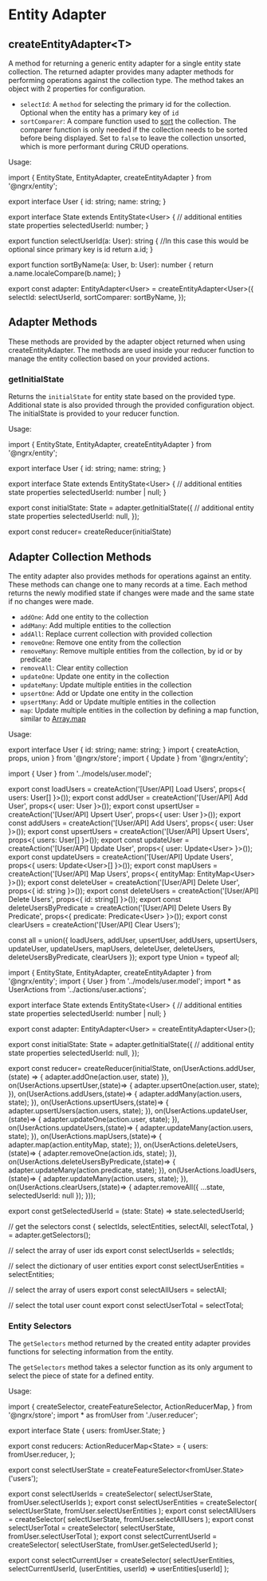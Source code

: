 # Entity Adapter

## createEntityAdapter&lt;T&gt;

A method for returning a generic entity adapter for a single entity state collection. The
returned adapter provides many adapter methods for performing operations
against the collection type. The method takes an object with 2 properties for configuration.

- `selectId`: A `method` for selecting the primary id for the collection. Optional when the entity has a primary key of `id`
- `sortComparer`: A compare function used to [sort](https://developer.mozilla.org/en-US/docs/Web/JavaScript/Reference/Global_Objects/Array/sort) the collection. The comparer function is only needed if the collection needs to be sorted before being displayed. Set to `false` to leave the collection unsorted, which is more performant during CRUD operations.

Usage:

<code-example header="user.reducer.ts">
import { EntityState, EntityAdapter, createEntityAdapter } from '@ngrx/entity';

export interface User {
  id: string;
  name: string;
}

export interface State extends EntityState&lt;User&gt; {
  // additional entities state properties
  selectedUserId: number;
}

export function selectUserId(a: User): string {
  //In this case this would be optional since primary key is id
  return a.id;
}

export function sortByName(a: User, b: User): number {
  return a.name.localeCompare(b.name);
}

export const adapter: EntityAdapter&lt;User&gt; = createEntityAdapter&lt;User&gt;({
  selectId: selectUserId,
  sortComparer: sortByName,
});
</code-example>

## Adapter Methods

These methods are provided by the adapter object returned
when using createEntityAdapter. The methods are used inside your reducer function to manage
the entity collection based on your provided actions.

### getInitialState

Returns the `initialState` for entity state based on the provided type. Additional state is also provided through the provided configuration object. The initialState is provided to your reducer function.

Usage:

<code-example header="user.reducer.ts">
import { EntityState, EntityAdapter, createEntityAdapter } from '@ngrx/entity';

export interface User {
  id: string;
  name: string;
}

export interface State extends EntityState&lt;User&gt; {
  // additional entities state properties
  selectedUserId: number | null;
}

export const initialState: State = adapter.getInitialState({
  // additional entity state properties
  selectedUserId: null,
});

export const reducer= createReducer(initialState)
</code-example>

## Adapter Collection Methods

The entity adapter also provides methods for operations against an entity. These methods can change
one to many records at a time. Each method returns the newly modified state if changes were made and the same
state if no changes were made.

- `addOne`: Add one entity to the collection
- `addMany`: Add multiple entities to the collection
- `addAll`: Replace current collection with provided collection
- `removeOne`: Remove one entity from the collection
- `removeMany`: Remove multiple entities from the collection, by id or by predicate
- `removeAll`: Clear entity collection
- `updateOne`: Update one entity in the collection
- `updateMany`: Update multiple entities in the collection
- `upsertOne`: Add or Update one entity in the collection
- `upsertMany`: Add or Update multiple entities in the collection
- `map`: Update multiple entities in the collection by defining a map function, similar to [Array.map](https://developer.mozilla.org/en-US/docs/Web/JavaScript/Reference/Global_Objects/Array/map)

Usage:

<code-example header="user.model.ts">
export interface User {
  id: string;
  name: string;
}
</code-example>

<code-example header="user.actions.ts">
import { createAction, props, union } from '@ngrx/store';
import { Update } from '@ngrx/entity';

import { User } from '../models/user.model';

export const loadUsers = createAction('[User/API] Load Users', props&lt;{ users: User[] }&gt;());
export const addUser = createAction('[User/API] Add User', props&lt;{ user: User }&gt;());
export const upsertUser = createAction('[User/API] Upsert User', props&lt;{ user: User }&gt;());
export const addUsers = createAction('[User/API] Add Users', props&lt;{ user: User }&gt;());
export const upsertUsers = createAction('[User/API] Upsert Users', props&lt;{ users: User[] }&gt;());
export const updateUser = createAction('[User/API] Update User', props&lt;{ user: Update&lt;User&gt; }&gt;());
export const updateUsers = createAction('[User/API] Update Users', props&lt;{ users: Update&lt;User&gt;[] }&gt;());
export const mapUsers = createAction('[User/API] Map Users', props&lt;{ entityMap: EntityMap&lt;User&gt; }&gt;());
export const deleteUser = createAction('[User/API] Delete User', props&lt;{ id: string }&gt;());
export const deleteUsers = createAction('[User/API] Delete Users', props&lt;{ id: string[] }&gt;());
export const deleteUsersByPredicate = createAction('[User/API] Delete Users By Predicate', props&lt;{ predicate: Predicate&lt;User&gt; }&gt;());
export const clearUsers = createAction('[User/API] Clear Users');

const all = union({
  loadUsers,
  addUser,
  upsertUser,
  addUsers,
  upsertUsers,
  updateUser,
  updateUsers,
  mapUsers,
  deleteUser,
  deleteUsers,
  deleteUsersByPredicate,
  clearUsers
});
export type Union = typeof all;
</code-example>

<code-example header="user.reducer.ts">
import { EntityState, EntityAdapter, createEntityAdapter } from '@ngrx/entity';
import { User } from '../models/user.model';
import * as UserActions from '../actions/user.actions';

export interface State extends EntityState&lt;User&gt; {
  // additional entities state properties
  selectedUserId: number | null;
}

export const adapter: EntityAdapter&lt;User&gt; = createEntityAdapter&lt;User&gt;();

export const initialState: State = adapter.getInitialState({
  // additional entity state properties
  selectedUserId: null,
});

export const reducer= createReducer(initialState,
on(UserActions.addUser, (state) => {
  adapter.addOne(action.user, state)
}),
on(UserActions.upsertUser,(state)=> {
  adapter.upsertOne(action.user, state);
}),
on(UserActions.addUsers,(state)=> {
  adapter.addMany(action.users, state);
}),
on(UserActions.upsertUsers,(state)=> {
  adapter.upsertUsers(action.users, state);
}),
on(UserActions.updateUser,(state)=> {
  adapter.updateOne(action.user, state);
}),
on(UserActions.updateUsers,(state)=> {
  adapter.updateMany(action.users, state);
}),
on(UserActions.mapUsers,(state)=> {
  adapter.map(action.entityMap, state);
}),
on(UserActions.deleteUsers,(state)=> {
  adapter.removeOne(action.ids, state);
}),
on(UserActions.deleteUsersByPredicate,(state)=> {
  adapter.updateMany(action.predicate, state);
}),
on(UserActions.loadUsers,(state)=> {
  adapter.updateMany(action.users, state);
}),
on(UserActions.clearUsers,(state)=> {
  adapter.removeAll({ ...state, selectedUserId: null });
}));

export const getSelectedUserId = (state: State) => state.selectedUserId;

// get the selectors
const {
  selectIds,
  selectEntities,
  selectAll,
  selectTotal,
} = adapter.getSelectors();

// select the array of user ids
export const selectUserIds = selectIds;

// select the dictionary of user entities
export const selectUserEntities = selectEntities;

// select the array of users
export const selectAllUsers = selectAll;

// select the total user count
export const selectUserTotal = selectTotal;
</code-example>

### Entity Selectors

The `getSelectors` method returned by the created entity adapter provides functions for selecting information from the entity.

The `getSelectors` method takes a selector function as its only argument to select the piece of state for a defined entity.

Usage:

<code-example header="index.ts">
import {
  createSelector,
  createFeatureSelector,
  ActionReducerMap,
} from '@ngrx/store';
import * as fromUser from './user.reducer';

export interface State {
  users: fromUser.State;
}

export const reducers: ActionReducerMap&lt;State&gt; = {
  users: fromUser.reducer,
};

export const selectUserState = createFeatureSelector&lt;fromUser.State&gt;('users');

export const selectUserIds = createSelector(
  selectUserState,
  fromUser.selectUserIds
);
export const selectUserEntities = createSelector(
  selectUserState,
  fromUser.selectUserEntities
);
export const selectAllUsers = createSelector(
  selectUserState,
  fromUser.selectAllUsers
);
export const selectUserTotal = createSelector(
  selectUserState,
  fromUser.selectUserTotal
);
export const selectCurrentUserId = createSelector(
  selectUserState,
  fromUser.getSelectedUserId
);

export const selectCurrentUser = createSelector(
  selectUserEntities,
  selectCurrentUserId,
  (userEntities, userId) => userEntities[userId]
);
</code-example>
